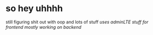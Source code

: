# so hey uhhhh

still figuring shit out with oop and lots of stuff 
_uses adminLTE stuff for frontend mostly working on backend_
